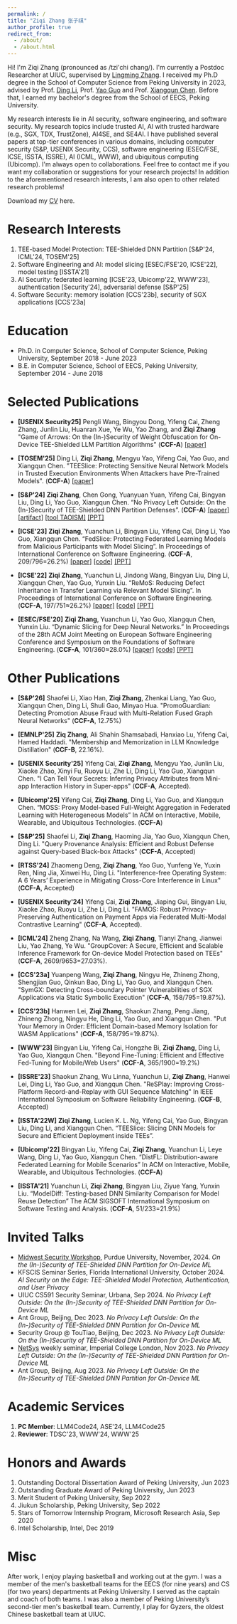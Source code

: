 ```yaml
---
permalink: /
title: "Ziqi Zhang 张子祺"
author_profile: true
redirect_from: 
  - /about/
  - /about.html
---
```


Hi! I'm Ziqi Zhang (pronounced as /tzi'chi chang/). I'm currently a Postdoc Researcher at UIUC, supervised by [Lingming Zhang](https://lingming.cs.illinois.edu/index.html). I received my Ph.D degree in the School of Computer Science from Peking University in 2023, advised by Prof. [Ding Li](https://marapapman.github.io/), Prof. [Yao Guo](https://yaoguopku.github.io/) and Prof. [Xiangqun Chen](https://dblp.org/pid/49/628.html). Before that, I earned my bachelor's degree from the School of EECS, Peking University. 

My research interests lie in AI security, software engineering, and software security. My research topics include trusted AI, AI with trusted hardware (e.g., SGX, TDX, TrustZone), AI4SE, and SE4AI. I have published several papers at top-tier conferences in various domains, including computer security (S&P, USENIX Security, CCS), software engineering (ESEC/FSE, ICSE, ISSTA, ISSRE), AI (ICML, WWW), and ubiquitous computing (Ubicomp).
I'm always open to collaborations. Feel free to contact me if you want my collaboration or suggestions for your research projects! In addition to the aforementioned research interests, I am also open to other related research problems!

Download my [CV](https://ziqi-zhang.github.io/files/ZiqiZhang-CV.pdf) here.

Research Interests
======
1. TEE-based Model Protection: TEE-Shielded DNN Partition [S&P'24, ICML'24, TOSEM'25]
2. Software Engineering and AI: model slicing [ESEC/FSE'20, ICSE'22], model testing [ISSTA'21]
3. AI Security: federated learning [ICSE'23, Ubicomp'22, WWW'23], authentication [Security'24], adversarial defense [S&P'25]
5. Software Security: memory isolation [CCS'23b], security of SGX applications [CCS'23a]


Education
=====
- Ph.D. in Computer Science, School of Computer Science, Peking University, September 2018 - June 2023
- B.E. in Computer Science, School of EECS, Peking University, September 2014 - June 2018

Selected Publications
=====
- **[USENIX Security25]** Pengli Wang, Bingyou Dong, Yifeng Cai, Zheng Zhang, Junlin Liu, Huanran Xue, Ye Wu, Yao Zhang, and **Ziqi Zhang** "Game of Arrows: On the (In-)Security of Weight Obfuscation for On-Device TEE-Shielded LLM Partition Algorithms" (**CCF-A**) [[paper]](files/SEC25-GameOfArrows.pdf)

- **[TOSEM'25]** Ding Li, **Ziqi Zhang**, Mengyu Yao, Yifeng Cai, Yao Guo, and Xiangqun Chen. "TEESlice: Protecting Sensitive Neural Network Models in Trusted Execution Environments When Attackers have Pre-Trained Models". (**CCF-A**) [[paper]](https://dl.acm.org/doi/10.1145/3707453)

- **[S&P'24]** **Ziqi Zhang**, Chen Gong, Yuanyuan Yuan, Yifeng Cai, Bingyan Liu, Ding Li, Yao Guo, Xiangqun Chen. “No Privacy Left Outside: On the (In-)Security of TEE-Shielded DNN Partition Defenses”. (**CCF-A**) [[paper]](https://www.computer.org/csdl/proceedings-article/sp/2024/313000a052/1RjEarlPFew) [[artifact]](https://github.com/ziqi-zhang/TEESlice-artifact) [[tool TAOISM]](https://github.com/ziqi-zhang/TAOISM) [[PPT]](files/TEESlice-SP-upload.pdf)

- **[ICSE'23]** **Ziqi Zhang**, Yuanchun Li, Bingyan Liu, Yifeng Cai, Ding Li, Yao Guo, Xiangqun Chen. “FedSlice: Protecting Federated Learning Models from Malicious Participants with Model Slicing”. In Proceedings of International Conference on Software Engineering. (**CCF-A**, 209/796=26.2%) [[paper]](https://dl.acm.org/doi/abs/10.1109/ICSE48619.2023.00049) [[code]](https://zenodo.org/records/7536375) [[PPT]](files/ICSE23-FedSlice-upload.pdf)

- **[ICSE'22]** **Ziqi Zhang**, Yuanchun Li, Jindong Wang, Bingyan Liu, Ding Li, Xiangqun Chen, Yao Guo, Yunxin Liu. “ReMoS: Reducing Defect Inheritance in Transfer Learning via Relevant Model Slicing”. In Proceedings of International Conference on Software Engineering. (**CCF-A**, 197/751≈26.2%) [[paper]](https://ieeexplore.ieee.org/document/9793881/) [[code]](https://github.com/PKU-ASAL/ReMoS_artifact) [[PPT]](files/ICSE22-ReMoS-upload.pdf)

- **[ESEC/FSE'20]** **Ziqi Zhang**, Yuanchun Li, Yao Guo, Xiangqun Chen, Yunxin Liu. “Dynamic Slicing for Deep Neural Networks.” In Proceedings of the 28th ACM Joint Meeting on European Software Engineering Conference and Symposium on the Foundations of Software Engineering. (**CCF-A**, 101/360≈28.0%) [[paper]](https://dl.acm.org/doi/10.1145/3368089.3409676) [[code]](https://dl.acm.org/do/10.5281/zenodo.3901405/full/) [[PPT]](files/FES20-NNSlicer-upload.pdf)

  
Other Publications
=====

- **[S&P'26]** Shaofei Li, Xiao Han, **Ziqi Zhang**, Zhenkai Liang, Yao Guo, Xiangqun Chen, Ding Li, Shuli Gao, Minyao Hua. "PromoGuardian: Detecting Promotion Abuse Fraud with Multi-Relation Fused Graph Neural Networks" (**CCF-A**, 12.75%)

- **[EMNLP'25]** **Ziq Zhang**, Ali Shahin Shamsabadi, Hanxiao Lu, Yifeng Cai, Hamed Haddadi. "Membership and Memorization in LLM Knowledge Distillation" (**CCF-B**, 22.16%).

- **[USENIX Security'25]** Yifeng Cai, **Ziqi Zhang**, Mengyu Yao, Junlin Liu, Xiaoke Zhao, Xinyi Fu, Ruoyu Li, Zhe Li, Ding Li, Yao Guo, Xiangqun Chen. "I Can Tell Your Secrets: Inferring Privacy Attributes from Mini-app Interaction History in Super-apps" (**CCF-A**, Accepted).

- **[Ubicomp'25]** Yifeng Cai, **Ziqi Zhang**, Ding Li, Yao Guo, and Xiangqun Chen. “MOSS: Proxy Model-based Full-Weight Aggregation in Federated Learning with Heterogeneous Models” In ACM on Interactive, Mobile, Wearable, and Ubiquitous Technologies. (**CCF-A**)

- **[S&P'25]** Shaofei Li, **Ziqi Zhang**, Haoming Jia, Yao Guo, Xiangqun Chen, Ding Li. "Query Provenance Analysis: Efficient and Robust Defense against Query-based Black-box Attacks" (**CCF-A**, Accepted)

- **[RTSS'24]** Zhaomeng Deng, **Ziqi Zhang**, Yao Guo, Yunfeng Ye, Yuxin Ren, Ning Jia, Xinwei Hu, Ding Li. "Interference-free Operating System: A 6 Years’ Experience in Mitigating Cross-Core Interference in Linux" (**CCF-A**, Accepted)

- **[USENIX Security'24]** Yifeng Cai, **Ziqi Zhang**, Jiaping Gui, Bingyan Liu, Xiaoke Zhao, Ruoyu Li, Zhe Li, Ding Li. "FAMOS: Robust Privacy-Preserving Authentication on Payment Apps via Federated Multi-Modal Contrastive Learning" (**CCF-A**, Accepted).

- **[ICML'24]** Zheng Zhang, Na Wang, **Ziqi Zhang**, Tianyi Zhang, Jianwei Liu, Yao Zhang, Ye Wu. "GroupCover: A Secure, Efficient and Scalable Inference Framework for On-device Model Protection based on TEEs" (**CCF-A**, 2609/9653=27.03%).

- **[CCS'23a]** Yuanpeng Wang, **Ziqi Zhang**, Ningyu He, Zhineng Zhong, Shengjian Guo, Qinkun Bao, Ding Li, Yao Guo, and Xiangqun Chen. "SymGX: Detecting Cross-boundary Pointer Vulnerabilities of SGX Applications via Static Symbolic Execution" (**CCF-A**, 158/795=19.87%). 

- **[CCS'23b]** Hanwen Lei, **Ziqi Zhang**, Shaokun Zhang, Peng Jiang, Zhineng Zhong, Ningyu He, Ding Li, Yao Guo, and Xiangqun Chen. "Put Your Memory in Order: Efficient Domain-based Memory Isolation for WASM Applications" (**CCF-A**, 158/795=19.87%).

- **[WWW'23]**  Bingyan Liu, Yifeng Cai, Hongzhe Bi, **Ziqi Zhang**, Ding Li, Yao Guo, Xiangqun Chen. "Beyond Fine-Tuning: Efficient and Effective Fed-Tuning for Mobile/Web Users" (**CCF-A**, 365/1900=19.2%)

- **[ISSRE'23]** Shaokun Zhang, Wu Linna, Yuanchun Li, **Ziqi Zhang**, Hanwei Lei, Ding Li, Yao Guo, and Xiangqun Chen. "ReSPlay: Improving Cross-Platform Record-and-Replay with GUI Sequence Matching" In IEEE International Symposium on Software Reliability Engineering. (**CCF-B**, Accepted)

- **[ISSTA'22W]** **Ziqi Zhang**, Lucien K. L. Ng, Yifeng Cai, Yao Guo, Bingyan Liu, Ding Li, and Xiangqun Chen. “TEESlice: Slicing DNN Models for Secure and Efficient Deployment inside TEEs”. 

- **[Ubicomp'22]** Bingyan Liu, Yifeng Cai, **Ziqi Zhang**, Yuanchun Li, Leye Wang, Ding Li, Yao Guo, Xiangqun Chen. “DistFL: Distribution-aware Federated Learning for Mobile Scenarios” In ACM on Interactive, Mobile, Wearable, and Ubiquitous Technologies. (**CCF-A**)

- **[ISSTA'21]** Yuanchun Li, **Ziqi Zhang**, Bingyan Liu, Ziyue Yang, Yunxin Liu. “ModelDiff: Testing-based DNN Similarity Comparison for Model Reuse Detection” The ACM SIGSOFT International Symposium on Software Testing and Analysis. (**CCF-A**, 51/233=21.9%)



Invited Talks
=====
- [Midwest Security Workshop](https://www.midwestsecurityworkshop.com/), Purdue University, November, 2024. *On the (In-)Security of TEE-Shielded DNN Partition for On-Device ML*
- KFSCIS Seminar Series, Florida International University, October 2024. *AI Security on the Edge: TEE-Shielded Model Protection, Authentication, and User Privacy*
- UIUC CS591 Security Seminar, Urbana, Sep 2024. *No Privacy Left Outside: On the (In-)Security of TEE-Shielded DNN Partition for On-Device ML*
- Ant Group, Beijing, Dec 2023. *No Privacy Left Outside: On the (In-)Security of TEE-Shielded DNN Partition for On-Device ML*
- Security Group @ TouTiao, Beijing, Dec 2023. *No Privacy Left Outside: On the (In-)Security of TEE-Shielded DNN Partition for On-Device ML*
- [NetSys](https://netsys.doc.ic.ac.uk/) weekly seminar, Imperial College London, Nov 2023. *No Privacy Left Outside: On the (In-)Security of TEE-Shielded DNN Partition for On-Device ML*
- Ant Group, Beijing, Aug 2023. *No Privacy Left Outside: On the (In-)Security of TEE-Shielded DNN Partition for On-Device ML*



Academic Services
=====
1. **PC Member**: LLM4Code24, ASE'24, LLM4Code25
2. **Reviewer**: TDSC'23, WWW'24, WWW'25

Honors and Awards
=====
1. Outstanding Doctoral Dissertation Award of Peking University, Jun 2023
2. Outstanding Graduate Award of Peking University, Jun 2023
3. Merit Student of Peking University, Sep 2022
4. Jiukun Scholarship, Peking University, Sep 2022
5. Stars of Tomorrow Internship Program, Microsoft Research Asia, Sep 2020
6. Intel Scholarship, Intel, Dec 2019

Misc
=====
After work, I enjoy playing basketball and working out at the gym. I was a member of the men's basketball teams for the EECS (for nine years) and CS (for two years) departments at Peking University. I served as the captain and coach of both teams. I was also a member of Peking University’s second-tier men's basketball team. Currently, I play for Gyzers, the oldest Chinese basketball team at UIUC.
